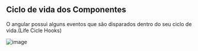 ﻿## Ciclo de vida dos Componentes

O angular possui alguns eventos que são disparados dentro do seu ciclo de vida.(Life Cicle Hooks)

![image](https://user-images.githubusercontent.com/52088444/186893379-e42b415a-79db-4e48-b8b0-420dd9c95ec3.png)



